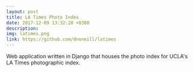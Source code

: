 ```yaml
---
layout: post
title: LA Times Photo Index
date: 2017-12-09 13:32:20 +0300
description: 
img: latimes.png
link: https://github.com/dnoneill/latimes
---
```

Web application written in Django that houses the photo index for UCLA's LA Times photographic index.